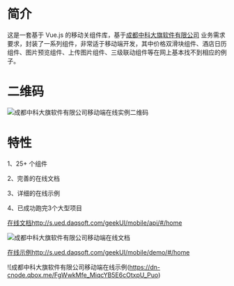 # 简介
这是一套基于 Vue.js 的移动关组件库，基于[成都中科大旗软件有限公司](http://www.daqsoft.com/)
业务需求要求，封装了一系列组件，非常适于移动端开发，其中价格双滑块组件、酒店日历组件、图片预览组件、上传图片组件、三级联动组件等在网上基本找不到相应的例子。

# 二维码

![成都中科大旗软件有限公司移动端在线实例二维码](https://dn-cnode.qbox.me/FnajyU5A8aOpvqnMh8SwHc1GausJ)


# 特性
1、25+ 个组件

2、完善的在线文档

3、详细的在线示例

4、已成功跑完3个大型项目

[在线文档http://s.ued.daqsoft.com/geekUI/mobile/api/#/home](http://s.ued.daqsoft.com/geekUI/mobile/api/#/home)

![成都中科大旗软件有限公司移动端在线文档](https://dn-cnode.qbox.me/FkE2OqJGfZwi1zkm_IlDruCijFJz)

[在线示例http://s.ued.daqsoft.com/geekUI/mobile/demo/#/home](http://s.ued.daqsoft.com/geekUI/mobile/demo/#/home)

![成都中科大旗软件有限公司移动端在线示例(https://dn-cnode.qbox.me/FgWwkMfe_MiqcYB5E6cOtxpU_Puo)




